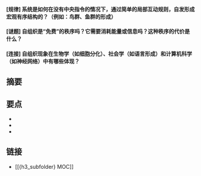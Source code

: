 #### [规律] 系统是如何在没有中央指令的情况下，通过简单的局部互动规则，自发形成宏观有序结构的？（例如：鸟群、鱼群的形成）


#### [谜题] 自组织是“免费”的秩序吗？它需要消耗能量或信息吗？这种秩序的代价是什么？


#### [连接] 自组织现象在生物学（如细胞分化）、社会学（如语言形成）和计算机科学（如神经网络）中有哪些体现？


## 摘要


## 要点

- 
- 
- 

## 链接

- [[{h3_subfolder} MOC]]
